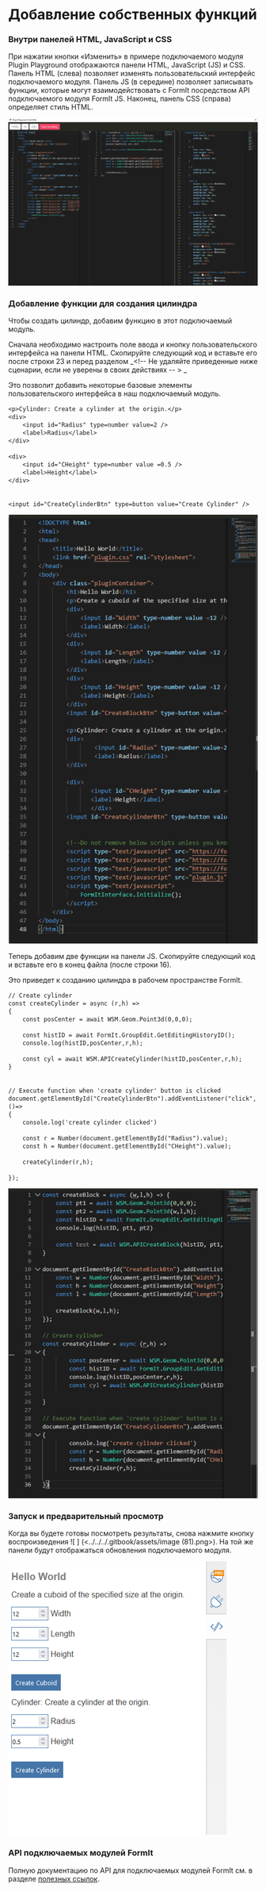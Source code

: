 # Добавление собственных функций

### Внутри панелей HTML, JavaScript и CSS

При нажатии кнопки «Изменить» в примере подключаемого модуля Plugin Playground отображаются панели HTML, JavaScript (JS) и CSS. Панель HTML (слева) позволяет изменять пользовательский интерфейс подключаемого модуля. Панель JS (в середине) позволяет записывать функции, которые могут взаимодействовать с FormIt посредством API подключаемого модуля FormIt JS. Наконец, панель CSS (справа) определяет стиль HTML.

![](<../../../.gitbook/assets/image (27).png>)

### Добавление функции для создания цилиндра

Чтобы создать цилиндр, добавим функцию в этот подключаемый модуль.

Сначала необходимо настроить поле ввода и кнопку пользовательского интерфейса на панели HTML. Скопируйте следующий код и вставьте его после строки 23 и перед разделом _\<!-- Не удаляйте приведенные ниже сценарии, если не уверены в своих действиях -- > _

Это позволит добавить некоторые базовые элементы пользовательского интерфейса в наш подключаемый модуль.

```
<p>Cylinder: Create a cylinder at the origin.</p>
<div>
    <input id="Radius" type=number value=2 />
    <label>Radius</label>
</div>

<div>
    <input id="CHeight" type=number value =0.5 />
    <label>Height</label>
</div>


<input id="CreateCylinderBtn" type=button value="Create Cylinder" />

```

![](<../../../.gitbook/assets/image (86).png>)

Теперь добавим две функции на панели JS. Скопируйте следующий код и вставьте его в конец файла (после строки 16).

Это приведет к созданию цилиндра в рабочем пространстве FormIt.

```
// Create cylinder
const createCylinder = async (r,h) =>
{
    const posCenter = await WSM.Geom.Point3d(0,0,0);

    const histID = await FormIt.GroupEdit.GetEditingHistoryID();
    console.log(histID,posCenter,r,h);

    const cyl = await WSM.APICreateCylinder(histID,posCenter,r,h);
}


// Execute function when 'create cylinder' button is clicked
document.getElementById("CreateCylinderBtn").addEventListener("click", ()=>
{
    console.log('create cylinder clicked')

    const r = Number(document.getElementById("Radius").value);
    const h = Number(document.getElementById("CHeight").value);

    createCylinder(r,h);

});
```

![](<../../../.gitbook/assets/image (82).png>)

### Запуск и предварительный просмотр

Когда вы будете готовы посмотреть результаты, снова нажмите кнопку воспроизведения ![ ] (<../../../.gitbook/assets/image (81).png>). На той же панели будут отображаться обновления подключаемого модуля.

![](<../../../.gitbook/assets/image (14).png>)

### API подключаемых модулей FormIt

Полную документацию по API для подключаемых модулей FormIt см. в разделе [полезных ссылок](../useful-links.md).
